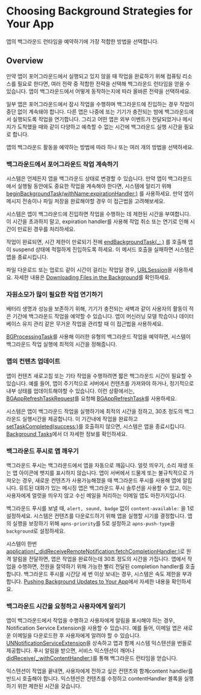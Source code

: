 # Choosing Background Strategies for Your App

앱의 백그라운드 런타임을 예약하기에 가장 적합한 방법을 선택합니다.

## Overview

만약 앱이 포어그라운드에서 실행되고 있지 않을 때 작업을 완료하기 위해 컴퓨팅 리소스를 필요로 한다면, 여러 전략 중 적합한 전략을 선택해 백그라운드 런타임을 얻을 수 있습니다. 앱이 백그라운드에서 어떻게 동작하는지에 따라 올바른 전략을 선택하세요.

일부 앱은 포어그라운드에서 잠시 작업을 수행하며 백그라운드에 진입하는 경우 작업이 중단 없이 계속돼야 합니다. 다른 앱은 나중에 또는 기기가 충전되는 밤에 백그라운드에서 실행되도록 작업을 연기합니다. 그리고 어떤 앱은 외부 이벤트가 전달되었거나 메시지가 도착했을 때와 같이 다양하고 예측할 수 없는 시간에 백그라운드 실행 시간을 필요로 합니다.

앱의 백그라운드 활동을 예약하는 방법에 따라 하나 또는 여러 개의 방법을 선택하세요.

### 백그라운드에서 포어그라운드 작업 계속하기

시스템은 언제든지 앱을 백그라운드 상태로 변경할 수 있습니다. 만약 앱이 백그라운드에서 실행될 동안에도 중요한 작업을 계속해야 한다면, 시스템에 알리기 위해 [beginBackgroundTask(withName:expirationHandler:)](https://developer.apple.com/documentation/uikit/uiapplication/1623051-beginbackgroundtask) 를 사용하세요. 만약 앱이 메시지 전송이나 파일 저장을 완료해야할 경우 이 접근법을 고려해보세요.

시스템은 앱이 백그라운드에 진입하면 작업을 수행하는 데 제한된 시간을 부여합니다. 이 시간을 초과하지 말고, expiration handler를 사용해 작업 취소 또는 연기로 인해 시간이 만료된 경우를 처리하세요.

작업이 완료되면, 시간 제한이 만료되기 전에 [endBackgroundTask(_: )](https://developer.apple.com/documentation/uikit/uiapplication/1622970-endbackgroundtask) 를 호출해 앱이 suspend 상태에 적절하게 진입하도록 하세요. 이 메서드 호출을 실패하면 시스템은 앱을 종료시킵니다.

파일 다운로드 또는 업로드 같이 시간이 걸리는 작업일 경우, [URLSession](https://developer.apple.com/documentation/foundation/urlsession)을 사용하세요. 자세한 내용은 [Downloading Files in the Background](https://developer.apple.com/documentation/foundation/url_loading_system/downloading_files_in_the_background)를 확인하세요.

### 자원소모가 많이 필요한 작업 연기하기

배터리 생명과 성능을 보존하기 위해, 기기가 충전되는 새벽과 같이 사용자의 활동이 적은 기간에 백그라운드 작업을 예약할 수 있습니다. 앱이 머신러닝 모델 학습이나 데이터베이스 유지 관리 같은 무거운 작업을 관리할 때 이 접근법을 사용하세요.

[BGProcessingTask](https://developer.apple.com/documentation/backgroundtasks/bgprocessingtask)를 사용해 이러한 유형의 백그라운드 작업을 예약하면, 시스템이 백그라운드 작업 실행에 최적의 시간을 정해줍니다.

### 앱의 컨텐츠 업데이트

앱이 컨텐츠 새로고침 또는 기타 작업을 수행하려면 짧은 백그라운드 시간이 필요할 수 있습니다. 예를 들어, 앱이 주기적으로 서버에서 컨텐츠를 가져와야 하거나, 정기적으로 내부 상태를 업데이트해야할 수 있습니다. 이런 상황에서는, [BGAppRefreshTaskRequest](https://developer.apple.com/documentation/backgroundtasks/bgapprefreshtaskrequest)를 요청해 [BGAppRefreshTask](https://developer.apple.com/documentation/backgroundtasks/bgapprefreshtask)를 사용하세요.

시스템은 앱이 백그라운드 작업을 실행하기에 최적의 시간을 정하고, 30초 정도의 백그라운드 실행시간을 제공합니다. 이 기간내에 작업을 완료하고 [setTaskCompleted(success:)](https://developer.apple.com/documentation/backgroundtasks/bgtask/3142236-settaskcompleted)를 호출하지 않으면, 시스템은 앱을 종료시킵니다. [Background Tasks](https://developer.apple.com/documentation/backgroundtasks)에서 더 자세한 정보를 확인하세요.

### 백그라운드 푸시로 앱 깨우기

백그라운드 푸시는 백그라운드에서 앱을 자동으로 깨웁니다. 얼럿 띄우기, 소리 재생 또는 앱 아이콘에 뱃지를 표시하지 않습니다. 앱이 서버에서 드물게 또는 불규칙적으로 가져오는 경우, 새로운 컨텐츠가 사용가능해졌을 때 백그라운드 푸시를 사용해 앱에 알립니다. 뮤트된 대화가 있는 메시징 앱은 백그라운드 푸시 솔루션을 사용할 수 있고, 이는 사용자에게 얼럿을 띄우지 않고 수신 메일을 처리하는 이메일 앱도 마찬가지입니다.

백그라운드 푸시를 보낼 때, `alert, sound, badge` 없이  `content-available:` 을 1로 설정하세요. 시스템은 컨텐츠를 다운로드하기 위해 앱을 실행할 시기를 결정합니다. 앱의 실행을 보장하기 위해 `apns-priority`를 5로 설정하고 `apns-push-type`을 `background`로 설정하세요.

시스템이 한번[application(_:didReceiveRemoteNotification:fetchCompletionHandler:)](https://developer.apple.com/documentation/uikit/uiapplicationdelegate/1623013-application)로 원격 알림을 전달하면, 앱은 작업을 완료하는데 30초 정도의 시간을 가집니다. 앱에서 작업을 수행하면, 전원을 절약하기 위해 가능한 빨리 전달된 completion handler를 호출합니다. 백그라운드 푸시를 시간당 세 번 이상 보내는 경우, 시스템은 속도 제한을 부과합니다. [Pushing Background Updates to Your App](https://developer.apple.com/documentation/usernotifications/setting_up_a_remote_notification_server/pushing_background_updates_to_your_app)에서 자세한 내용을 확인하세요.

### 백그라운드 시간을 요청하고 사용자에게 알리기

앱이 백그라운드에서 작업을 수행하고 사용자에게 알림을 표시해야 하는 경우, Notification Service Extension을 사용할 수 있습니다. 예를 들어, 이메일 앱은 새로운 이메일을 다운로드한 후 사용자에게 알려야 할 수 있습니다. [UNNotificationServiceExtension](https://developer.apple.com/documentation/usernotifications/unnotificationserviceextension)을 상속하고 앱과 함께 시스템 익스텐션을 번들로 제공합니다. 푸시 알림을 받으면, 서비스 익스텐션이 깨어나 [didReceive(_:withContentHandler:)](https://developer.apple.com/documentation/usernotifications/unnotificationserviceextension/1648229-didreceive)를 통해 백그라운드 런타임을 얻습니다.

익스텐션이 작업을 끝내면, 사용자에게 전하고 싶은 컨텐츠와 함께content handler를 반드시 호출해야 합니다. 익스텐션은 컨텐츠를 수정하고 contentHandler 블록을 실행하기 위한 제한된 시간을 갖습니다.
